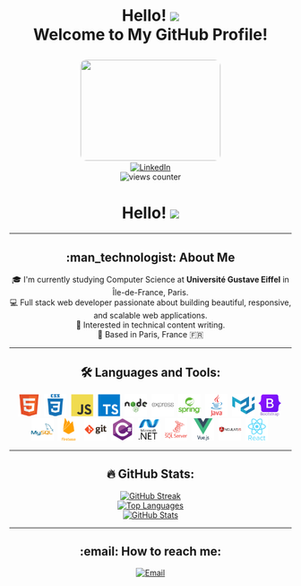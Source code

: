 <h1 align="center" style="font-weight: bold;">

  Hello! <img src="https://media.giphy.com/media/MPxg9U887PS0B8XT4J/giphy.gif" width="30px"/><br>
    Welcome to My GitHub Profile! 
</h1>
<div align="center">
  <img src="https://media.giphy.com/media/bGgsc5mWoryfgKBx1u/giphy.gif" width="250" height="180" style="border-radius: 10px;"/>
</div>

<div align="center" id="badges">
  <a href="https://www.linkedin.com/in/youssouf-ali/" target="_blank"> 
    <img src="https://img.shields.io/badge/LinkedIn-0077B5?style=for-the-badge&logo=linkedin&logoColor=white" alt="LinkedIn" />
  </a>
</div>

<div align="center">
  <img src="https://komarev.com/ghpvc/?username=ALIAHMEDYoussouf&style=flat-square&color=blue" alt="views counter"/>
</div>

<h1 align="center">
  Hello!
  <img src="https://media.giphy.com/media/MPxg9U887PS0B8XT4J/giphy.gif" width="30px"/>
</h1>


---

<h2 align="center">:man_technologist: About Me</h2>

<p align="center">
  🎓 I'm currently studying Computer Science at <strong>Université Gustave Eiffel</strong> in Île-de-France, Paris.<br>
  💻 Full stack web developer passionate about building beautiful, responsive, and scalable web applications.<br>
  🌱 Interested in technical content writing.<br>
  📍 Based in Paris, France 🇫🇷
</p>

---

<h2 align="center">🛠️ Languages and Tools:</h2>

<div align="center">
  <img src="https://github.com/devicons/devicon/blob/master/icons/html5/html5-original.svg" title="HTML5" alt="HTML" width="40" height="40"/>&nbsp;
  <img src="https://github.com/devicons/devicon/blob/master/icons/css3/css3-plain-wordmark.svg" title="CSS3" alt="CSS" width="40" height="40"/>&nbsp;
  <img src="https://github.com/devicons/devicon/blob/master/icons/javascript/javascript-original.svg" title="JavaScript" alt="JavaScript" width="40" height="40"/>&nbsp;
  <img src="https://github.com/devicons/devicon/blob/master/icons/typescript/typescript-original.svg" title="TypeScript" alt="TypeScript" width="40" height="40"/>&nbsp;
  <img src="https://github.com/devicons/devicon/blob/master/icons/nodejs/nodejs-original-wordmark.svg" title="NodeJS" alt="NodeJS" width="40" height="40"/>&nbsp;
  <img src="https://github.com/devicons/devicon/blob/master/icons/express/express-original-wordmark.svg" title="ExpressJS" alt="ExpressJS" width="40" height="40"/>&nbsp;
  <img src="https://github.com/devicons/devicon/blob/master/icons/spring/spring-original-wordmark.svg" title="Spring" alt="Spring" width="40" height="40"/>&nbsp;
  <img src="https://github.com/devicons/devicon/blob/master/icons/java/java-original-wordmark.svg" title="Java" alt="Java" width="40" height="40"/>&nbsp;
  <img src="https://github.com/devicons/devicon/blob/master/icons/materialui/materialui-original.svg" title="Material UI" alt="Material UI" width="40" height="40"/>&nbsp;
  <img src="https://github.com/devicons/devicon/blob/master/icons/bootstrap/bootstrap-original-wordmark.svg" title="Bootstrap" alt="Bootstrap" width="40" height="40"/>&nbsp;
  <img src="https://github.com/devicons/devicon/blob/master/icons/mysql/mysql-original-wordmark.svg" title="MySQL"  alt="MySQL" width="40" height="40"/>&nbsp;
  <img src="https://github.com/devicons/devicon/blob/master/icons/firebase/firebase-plain-wordmark.svg" title="Firebase" alt="Firebase" width="40" height="40"/>&nbsp;
  <img src="https://github.com/devicons/devicon/blob/master/icons/git/git-original-wordmark.svg" title="Git" alt="Git" width="40" height="40"/>&nbsp;
  <img src="https://github.com/devicons/devicon/blob/master/icons/csharp/csharp-original.svg" title="C#" alt="C#" width="40" height="40"/>&nbsp;
  <img src="https://github.com/devicons/devicon/blob/master/icons/dot-net/dot-net-original-wordmark.svg" title="ASP.NET" alt="ASP.NET" width="40" height="40"/>&nbsp;
  <img src="https://github.com/devicons/devicon/blob/master/icons/microsoftsqlserver/microsoftsqlserver-plain-wordmark.svg" title="SQL Server" alt="SQL Server" width="40" height="40"/>&nbsp;
  <img src="https://github.com/devicons/devicon/blob/master/icons/vuejs/vuejs-original-wordmark.svg" title="Vue.js" alt="Vue.js" width="40" height="40"/>&nbsp;
  <img src="https://github.com/devicons/devicon/blob/master/icons/angularjs/angularjs-original-wordmark.svg" title="Angular" alt="Angular" width="40" height="40"/>&nbsp;
  <img src="https://github.com/devicons/devicon/blob/master/icons/react/react-original-wordmark.svg" title="React" alt="React" width="40" height="40"/>&nbsp;
</div>

---

<h2 align="center">🔥 GitHub Stats:</h2>

<div align="center">
  <a href="https://git.io/streak-stats">
    <img src="https://streak-stats.demolab.com?user=ALIAHMEDYoussouf&theme=radical&hide_border=true&border_radius=5" alt="GitHub Streak"/>
  </a>
</div>

<div align="center">
  <a href="https://github.com/anuraghazra/github-readme-stats">
    <img src="https://github-readme-stats.vercel.app/api/top-langs/?username=ALIAHMEDYoussouf&layout=compact&theme=radical" alt="Top Languages"/>
  </a>
</div>

<div align="center">
  <a href="https://github-readme-stats.vercel.app/api?username=ALIAHMEDYoussouf&show_icons=true&theme=radical">
    <img src="https://github-readme-stats.vercel.app/api?username=ALIAHMEDYoussouf&show_icons=true&theme=radical" alt="GitHub Stats"/>
  </a>
</div>

---

<h2 align="center">:email: How to reach me:</h2>
<p align="center">
  <a href="mailto:youssoufali238@gmail.com">
    <img src="https://img.shields.io/badge/Email-ff5722?style=for-the-badge&logo=gmail&logoColor=white" alt="Email" />
  </a>
</p>
